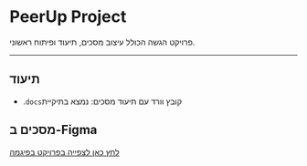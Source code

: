 # PeerUp Project

פרויקט הגשה הכולל עיצוב מסכים, תיעוד ופיתוח ראשוני.

---

## תיעוד

- .`docs`קובץ וורד עם תיעוד מסכים: נמצא בתיקיית

## מסכים ב-Figma

[לחץ כאן לצפייה בפרויקט בפיגמה](https://www.figma.com/design/D7vgNxEUxR8c6G7oswF3pl/%F0%9F%93%81-PeerUp---All-Wireframes?node-id=0-1&t=IfmISj0l0vrxlHGG-1)
